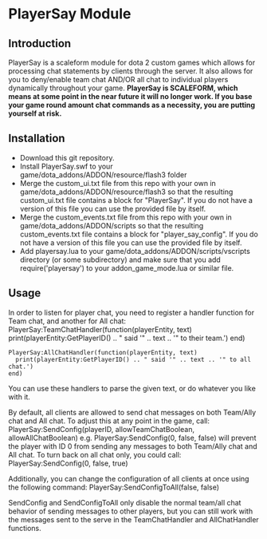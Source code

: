 # PlayerSay Module

## Introduction
PlayerSay is a scaleform module for dota 2 custom games which allows for processing chat statements by clients through the server.  It also allows for you to deny/enable team chat AND/OR all chat to individual players dynamically throughout your game.
**PlayerSay is SCALEFORM, which means at some point in the near future it will no longer work.  If you base your game round amount chat commands as a necessity, you are putting yourself at risk.**

## Installation
- Download this git repository.
- Install PlayerSay.swf to your game/dota_addons/ADDON/resource/flash3 folder 
- Merge the custom_ui.txt file from this repo with your own in game/dota_addons/ADDON/resource/flash3 so that the resulting custom_ui.txt file contains a block for "PlayerSay".  If you do not have a version of this file you can use the provided file by itself.
- Merge the custom_events.txt file from this repo with your own in game/dota_addons/ADDON/scripts so that the resulting custom_events.txt file contains a block for "player_say_config".  If you do not have a version of this file you can use the provided file by itself.
- Add playersay.lua to your game/dota_addons/ADDON/scripts/vscripts directory (or some subdirectory) and make sure that you add require('playersay') to your addon_game_mode.lua or similar file.

## Usage
In order to listen for player chat, you need to register a handler function for Team chat, and another for All chat:
    PlayerSay:TeamChatHandler(function(playerEntity, text)
      print(playerEntity:GetPlayerID() .. " said '" .. text .. '" to their team.')
    end)

    PlayerSay:AllChatHandler(function(playerEntity, text)
      print(playerEntity:GetPlayerID() .. " said '" .. text .. '" to all chat.')
    end)

You can use these handlers to parse the given text, or do whatever you like with it.

By default, all clients are allowed to send chat messages on both Team/Ally chat and All chat.  To adjust this at any point in the game, call:
    PlayerSay:SendConfig(playerID, allowTeamChatBoolean, allowAllChatBoolean)
e.g.
    PlayerSay:SendConfig(0, false, false)
will prevent the player with ID 0 from sending any messages to both Team/Ally chat and All chat.  To turn back on all chat only, you could call:
    PlayerSay:SendConfig(0, false, true)

Additionally, you can change the configuration of all clients at once using the following command:
    PlayerSay:SendConfigToAll(false, false)

SendConfig and SendConfigToAll only disable the normal team/all chat behavior of sending messages to other players, but you can still work with the messages sent to the serve in the TeamChatHandler and AllChatHandler functions.